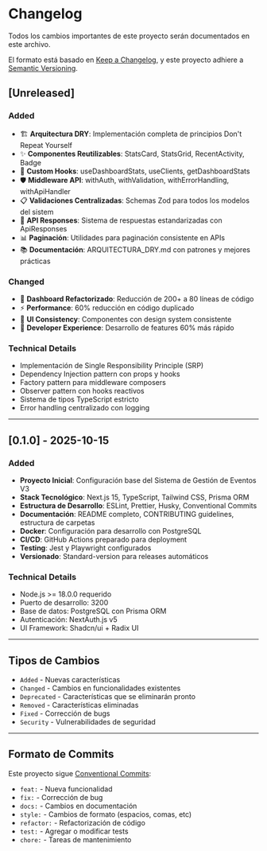 # Changelog

Todos los cambios importantes de este proyecto serán documentados en este archivo.

El formato está basado en [Keep a Changelog](https://keepachangelog.com/en/1.0.0/), y este proyecto adhiere a [Semantic Versioning](https://semver.org/spec/v2.0.0.html).

## [Unreleased]

### Added
- 🏗️ **Arquitectura DRY**: Implementación completa de principios Don't Repeat Yourself
- ✨ **Componentes Reutilizables**: StatsCard, StatsGrid, RecentActivity, Badge
- 🎣 **Custom Hooks**: useDashboardStats, useClients, getDashboardStats
- 🛡️ **Middleware API**: withAuth, withValidation, withErrorHandling, withApiHandler
- 📋 **Validaciones Centralizadas**: Schemas Zod para todos los modelos del sistem
- 🎯 **API Responses**: Sistema de respuestas estandarizadas con ApiResponses
- 📊 **Paginación**: Utilidades para paginación consistente en APIs
- 📚 **Documentación**: ARQUITECTURA_DRY.md con patrones y mejores prácticas

### Changed
- 🔄 **Dashboard Refactorizado**: Reducción de 200+ a 80 líneas de código
- ⚡ **Performance**: 60% reducción en código duplicado
- 🎨 **UI Consistency**: Componentes con design system consistente
- 🔧 **Developer Experience**: Desarrollo de features 60% más rápido

### Technical Details
- Implementación de Single Responsibility Principle (SRP)
- Dependency Injection pattern con props y hooks
- Factory pattern para middleware composers
- Observer pattern con hooks reactivos
- Sistema de tipos TypeScript estricto
- Error handling centralizado con logging

---

## [0.1.0] - 2025-10-15

### Added
- **Proyecto Inicial**: Configuración base del Sistema de Gestión de Eventos V3
- **Stack Tecnológico**: Next.js 15, TypeScript, Tailwind CSS, Prisma ORM
- **Estructura de Desarrollo**: ESLint, Prettier, Husky, Conventional Commits
- **Documentación**: README completo, CONTRIBUTING guidelines, estructura de carpetas
- **Docker**: Configuración para desarrollo con PostgreSQL
- **CI/CD**: GitHub Actions preparado para deployment
- **Testing**: Jest y Playwright configurados
- **Versionado**: Standard-version para releases automáticos

### Technical Details
- Node.js >= 18.0.0 requerido
- Puerto de desarrollo: 3200
- Base de datos: PostgreSQL con Prisma ORM
- Autenticación: NextAuth.js v5
- UI Framework: Shadcn/ui + Radix UI

---

## Tipos de Cambios

- `Added` - Nuevas características
- `Changed` - Cambios en funcionalidades existentes
- `Deprecated` - Características que se eliminarán pronto
- `Removed` - Características eliminadas
- `Fixed` - Corrección de bugs
- `Security` - Vulnerabilidades de seguridad

---

## Formato de Commits

Este proyecto sigue [Conventional Commits](https://www.conventionalcommits.org/):

- `feat:` - Nueva funcionalidad
- `fix:` - Corrección de bug
- `docs:` - Cambios en documentación
- `style:` - Cambios de formato (espacios, comas, etc)
- `refactor:` - Refactorización de código
- `test:` - Agregar o modificar tests
- `chore:` - Tareas de mantenimiento
